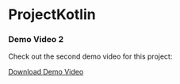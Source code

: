 ﻿# ProjectKotlin
### Demo Video 2
Check out the second demo video for this project:

[Download Demo Video](./document_5942638783651386774.mp4)
